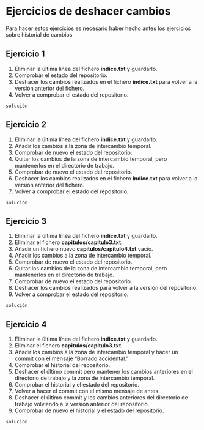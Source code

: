# Ejercicios de deshacer cambios

Para hacer estos ejercicios es necesario haber hecho antes los ejercicios sobre historial de cambios

## Ejercicio 1

1. Eliminar la última línea del fichero **indice.txt** y guardarlo.
2. Comprobar el estado del repositorio.
3. Deshacer los cambios realizados en el fichero **indice.txt** para volver a la versión anterior del fichero.
4. Volver a comprobar el estado del repositorio.

~~~git
solución
~~~

## Ejercicio 2

1. Eliminar la última línea del fichero **indice.txt** y guardarlo.
2. Añadir los cambios a la zona de intercambio temporal.
3. Comprobar de nuevo el estado del repositorio.
4. Quitar los cambios de la zona de intercambio temporal, pero mantenerlos en el directorio de trabajo.
5. Comprobar de nuevo el estado del repositorio.
6. Deshacer los cambios realizados en el fichero **indice.txt** para volver a la versión anterior del fichero.
7. Volver a comprobar el estado del repositorio.

~~~git
solución
~~~

## Ejercicio 3

1. Eliminar la última línea del fichero **indice.txt** y guardarlo.
2. Eliminar el fichero **capitulos/capitulo3.txt**.
3. Añadir un fichero nuevo **capitulos/capitulo4.txt** vacío.
4. Añadir los cambios a la zona de intercambio temporal.
5. Comprobar de nuevo el estado del repositorio.
6. Quitar los cambios de la zona de intercambio temporal, pero mantenerlos en el directorio de trabajo.
7. Comprobar de nuevo el estado del repositorio.
8. Deshacer los cambios realizados para volver a la versión del repositorio.
9. Volver a comprobar el estado del repositorio.

~~~git
solución
~~~

## Ejercicio 4

1. Eliminar la última línea del fichero **indice.txt** y guardarlo. 
2. Eliminar el fichero **capitulos/capitulo3.txt**.
3. Añadir los cambios a la zona de intercambio temporal y hacer un commit con el mensaje “Borrado accidental.” 
4. Comprobar el historial del repositorio. 
5. Deshacer el último commit pero mantener los cambios anteriores en el directorio de trabajo y la zona de intercambio temporal. 
6. Comprobar el historial y el estado del repositorio. 
7. Volver a hacer el commit con el mismo mensaje de antes. 
8. Deshacer el último commit y los cambios anteriores del directorio de trabajo volviendo a la versión anterior del repositorio.
9. Comprobar de nuevo el historial y el estado del repositorio.

~~~git
solución
~~~
